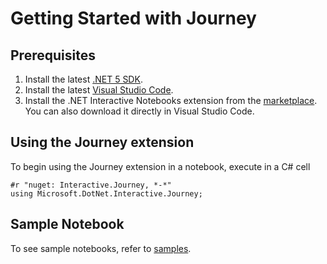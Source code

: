 # Getting Started with Journey

## Prerequisites
1. Install the latest [.NET 5 SDK](https://dotnet.microsoft.com/download/dotnet/5.0).
2. Install the latest [Visual Studio Code](https://code.visualstudio.com/).
3. Install the .NET Interactive Notebooks extension from the [marketplace](https://marketplace.visualstudio.com/items?itemName=ms-dotnettools.dotnet-interactive-vscode). You can also download it directly in Visual Studio Code.

## Using the Journey extension

To begin using the Journey extension in a notebook, execute in a C# cell
```
#r "nuget: Interactive.Journey, *-*"
using Microsoft.DotNet.Interactive.Journey;
```

## Sample Notebook
To see sample notebooks, refer to [samples](https://github.com/dotnet-interactive-learning/journey/tree/main/samples).

